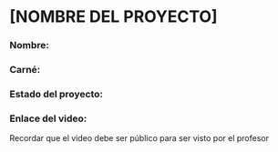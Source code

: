 # [NOMBRE DEL PROYECTO]
### Nombre: 
### Carné:

### Estado del proyecto:
### Enlace del video:
Recordar que el video debe ser público para ser visto por el profesor
